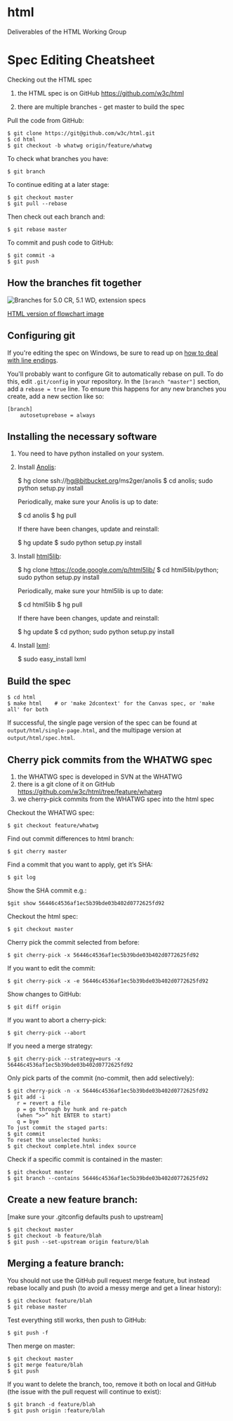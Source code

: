 html
====

Deliverables of the HTML Working Group


Spec Editing Cheatsheet
===

Checking out the HTML spec

   1. the HTML spec is on GitHub https://github.com/w3c/html

   2. there are multiple branches - get master to build the spec

Pull the code from GitHub:

    $ git clone https://git@github.com/w3c/html.git
    $ cd html
    $ git checkout -b whatwg origin/feature/whatwg

To check what branches you have:

    $ git branch

To continue editing at a later stage:

    $ git checkout master
    $ git pull --rebase

Then check out each branch and:

    $ git rebase master

To commit and push code to GitHub:

    $ git commit -a
    $ git push


How the branches fit together
---
![Branches for 5.0 CR, 5.1 WD, extension specs](http://www.gliffy.com/pubdoc/4126915/L.png)

[HTML version of flowchart image](http://www.gliffy.com/go/publish/4126915/)


Configuring git
---

If you're editing the spec on Windows, be sure to read up on
[how to deal with line endings](https://help.github.com/articles/dealing-with-line-endings).

You'll probably want to configure Git to automatically rebase on pull.
To do this, edit `.git/config` in your repository. In the
`[branch "master"]` section, add a `rebase = true` line. To ensure
this happens for any new branches you create, add a new section like so:

    [branch]
        autosetuprebase = always


Installing the necessary software
---

  1. You need to have python installed on your system.

  2. Install [Anolis](http://anolis.gsnedders.com/):

        $ hg clone ssh://hg@bitbucket.org/ms2ger/anolis
        $ cd anolis; sudo python setup.py install

     Periodically, make sure your Anolis is up to date:

        $ cd anolis
        $ hg pull

     If there have been changes, update and reinstall:

        $ hg update
        $ sudo python setup.py install

  3. Install [html5lib](http://code.google.com/p/html5lib/):

        $ hg clone https://code.google.com/p/html5lib/
        $ cd html5lib/python; sudo python setup.py install

     Periodically, make sure your html5lib is up to date:

        $ cd html5lib
        $ hg pull

     If there have been changes, update and reinstall:

        $ hg update
        $ cd python; sudo python setup.py install

  4. Install [lxml](http://lxml.de):

        $ sudo easy_install lxml

Build the spec
---

    $ cd html
    $ make html    # or 'make 2dcontext' for the Canvas spec, or 'make all' for both

If successful, the single page version of the spec can be found at
`output/html/single-page.html`, and the multipage version at
`output/html/spec.html`.

Cherry pick commits from the WHATWG spec
---

   1. the WHATWG spec is developed in SVN at the WHATWG
   2. there is a git clone of it on GitHub
https://github.com/w3c/html/tree/feature/whatwg
   3. we cherry-pick commits from the WHATWG spec into the html spec

Checkout the WHATWG spec:

    $ git checkout feature/whatwg

Find out commit differences to html branch:

    $ git cherry master

Find a commit that you want to apply, get it’s SHA:

    $ git log

Show the SHA commit e.g.:

    $git show 56446c4536af1ec5b39bde03b402d0772625fd92

Checkout the html spec:

    $ git checkout master

Cherry pick the commit selected from before:

    $ git cherry-pick -x 56446c4536af1ec5b39bde03b402d0772625fd92

If you want to edit the commit:

    $ git cherry-pick -x -e 56446c4536af1ec5b39bde03b402d0772625fd92

Show changes to GitHub:

    $ git diff origin

If you want to abort a cherry-pick:

    $ git cherry-pick --abort

If you need a merge strategy:

    $ git cherry-pick --strategy=ours -x 56446c4536af1ec5b39bde03b402d0772625fd92

Only pick parts of the commit (no-commit, then add selectively):

    $ git cherry-pick -n -x 56446c4536af1ec5b39bde03b402d0772625fd92
    $ git add -i
       r = revert a file
       p = go through by hunk and re-patch
       (when “>>” hit ENTER to start)
       q = bye
    To just commit the staged parts:
    $ git commit
    To reset the unselected hunks:
    $ git checkout complete.html index source

Check if a specific commit is contained in the master:

    $ git checkout master
    $ git branch --contains 56446c4536af1ec5b39bde03b402d0772625fd92

Create a new feature branch:
---
[make sure your .gitconfig defaults push to upstream]

    $ git checkout master
    $ git checkout -b feature/blah
    $ git push --set-upstream origin feature/blah


Merging a feature branch:
---
You should not use the GitHub pull request merge feature, but instead rebase locally and push (to avoid a messy merge and get a linear history):

    $ git checkout feature/blah
    $ git rebase master

Test everything still works, then push to GitHub:

    $ git push -f

Then merge on master:

    $ git checkout master
    $ git merge feature/blah
    $ git push

If you want to delete the branch, too, remove it both on local and GitHub (the issue with the pull request will continue to exist):

    $ git branch -d feature/blah
    $ git push origin :feature/blah

